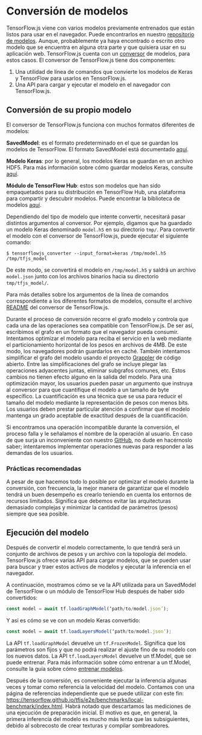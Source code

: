 # Conversión de modelos

TensorFlow.js viene con varios modelos previamente entrenados que están listos para usar en el navegador. Puede encontrarlos en nuestro [repositorio de modelos](https://github.com/tensorflow/tfjs-models). Aunque, probablemente ya haya encontrado o escrito otro modelo que se encuentra en alguna otra parte y que quisiera usar en su aplicación web. TensorFlow.js cuenta con un [conversor](https://github.com/tensorflow/tfjs/tree/master/tfjs-converter) de modelos, para estos casos. El conversor de  TensorFlow.js tiene dos componentes:

1. Una utilidad de línea de comandos que convierte los modelos de Keras y TensorFlow para usarlos en TensorFlow.js.
2. Una API para cargar y ejecutar el modelo en el navegador con TensorFlow.js.

## Conversión de su propio modelo

El conversor de TensorFlow.js funciona con muchos formatos diferentes de modelos:

**SavedModel**: es el formato predeterminado en el que se guardan los modelos de TensorFlow. El formato SavedModel está documentado [aquí](https://www.tensorflow.org/guide/saved_model).

**Modelo Keras**: por lo general, los modelos Keras se guardan en un archivo HDF5. Para más información sobre cómo guardar modelos Keras, consulte [aquí](https://keras.io/getting-started/faq/#savingloading-whole-models-architecture-weights-optimizer-state).

**Módulo de TensorFlow Hub**: estos son modelos que han sido empaquetados para su distribución en TensorFlow Hub, una plataforma para compartir y descubrir modelos. Puede encontrar la biblioteca de modelos [aquí](https://tfhub.dev/).

Dependiendo del tipo de modelo que intente convertir, necesitará pasar distintos argumentos al conversor. Por ejemplo, digamos que ha guardado un modelo Keras denominado `model.h5` en su directorio `tmp/`. Para convertir el modelo con el conversor de TensorFlow.js, puede ejecutar el siguiente comando:

```
$ tensorflowjs_converter --input_format=keras /tmp/model.h5 /tmp/tfjs_model
```

De este modo, se convertirá el modelo en `/tmp/model.h5` y saldrá un archivo `model.json` junto con los archivos binarios hacia su directorio `tmp/tfjs_model/`.

Para más detalles sobre los argumentos de la línea de comandos correspondiente a los diferentes formatos de modelos, consulte el archivo [README](https://github.com/tensorflow/tfjs/tree/master/tfjs-converter) del conversor de TensorFlow.js.

Durante el proceso de conversión recorre el grafo modelo y controla que cada una de las operaciones sea compatible con TensorFlow.js. De ser así, escribimos el grafo en un formato que el navegador pueda consumir. Intentamos optimizar el modelo para reciba el servicio en la web mediante el particionamiento horizontal de los pesos en archivos de 4MB. De este modo, los navegadores podrán guardarlos en caché. También intentamos simplificar el grafo del modelo usando el proyecto [Grappler](https://github.com/tensorflow/tensorflow/tree/master/tensorflow/core/grappler) de código abierto. Entre las simplificaciones del grafo se incluye plegar las operaciones adyacentes juntas, eliminar subgrafos comunes, etc. Estos cambios no tienen efecto alguno en la salida del modelo. Para una optimización mayor, los usuarios pueden pasar un argumento que instruya al conversor para que cuantifique el modelo a un tamaño de byte específico. La cuantificación es una técnica que se usa para reducir el tamaño del modelo mediante la representación de pesos con menos bits. Los usuarios deben prestar particular atención a confirmar que el modelo mantenga un grado aceptable de exactitud después de la cuantificación.

Si encontramos una operación incompatible durante la conversión, el proceso falla y le señalamos el nombre de la operación al usuario. En caso de que surja un inconveniente con nuestro [GitHub](https://github.com/tensorflow/tfjs/issues), no dude en hacérnoslo saber; intentaremos implementar operaciones nuevas para responder a las demandas de los usuarios.

### Prácticas recomendadas

A pesar de que hacemos todo lo posible por optimizar el modelo durante la conversión, con frecuencia, la mejor manera de garantizar que el modelo tendrá un buen desempeño es crearlo teniendo en cuenta los entornos de recursos limitados. Significa que debemos evitar las arquitecturas demasiado complejas y minimizar la cantidad de parámetros (pesos) siempre que sea posible.

## Ejecución del modelo

Después de convertir el modelo correctamente, lo que tendrá será un conjunto de archivos de pesos y un archivo con la topología del modelo. TensorFlow.js ofrece varias API para cargar modelos, que se pueden usar para buscar y traer estos activos de modelos y ejecutar la inferencia en el navegador.

A continuación, mostramos cómo se ve la API utilizada para un SavedModel de TensorFlow o un módulo de TensorFlow Hub después de haber sido convertidos:

```js
const model = await tf.loadGraphModel(‘path/to/model.json’);
```

Y así es cómo se ve con un modelo Keras convertido:

```js
const model = await tf.loadLayersModel(‘path/to/model.json’);
```

La API `tf.loadGraphModel` devuelve un `tf.FrozenModel`. Significa que los parámetros son fijos y que no podrá realizar el ajuste fino de su modelo con los nuevos datos. La API `tf.loadLayersModel` devuelve un tf.Model, que se puede entrenar. Para más información sobre cómo entrenar a un tf.Model, consulte la guía sobre cómo [entrenar modelos](train_models.md).

Después de la conversión, es conveniente ejecutar la inferencia algunas veces y tomar como referencia la velocidad del modelo. Contamos con una página de referencias independiente que se puede utilizar con este fin: https://tensorflow.github.io/tfjs/e2e/benchmarks/local-benchmark/index.html. Habrá notado que descartamos las mediciones de una ejecución de preparación inicial. El motivo es que, en general, la primera inferencia del modelo es mucho más lenta que las subsiguientes, debido al sobrecosto de crear texturas y compilar sombreadores.
